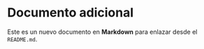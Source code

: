 # Documento adicional

Este es un nuevo documento en **Markdown** para enlazar desde el `README.md`.

